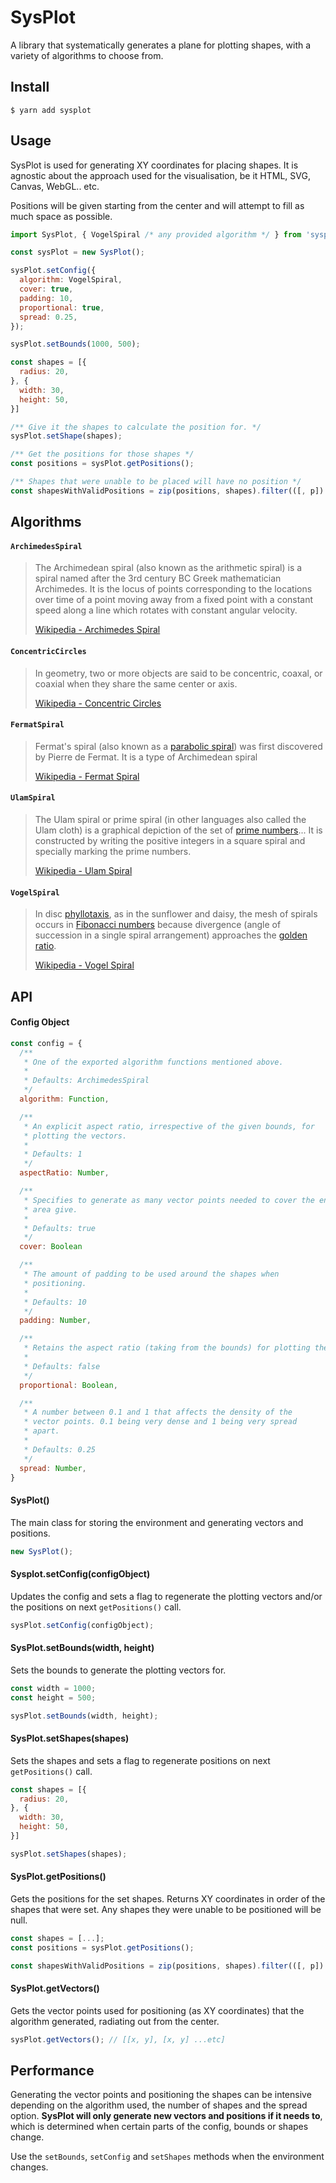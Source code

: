 # SysPlot

A library that systematically generates a plane for plotting shapes, with a variety of algorithms to choose from.

## Install

```
$ yarn add sysplot
```

## Usage

SysPlot is used for generating XY coordinates for placing shapes. It is agnostic about the approach used for the visualisation, be it HTML, SVG, Canvas, WebGL.. etc.

Positions will be given starting from the center and will attempt to fill as much
space as possible.

```js
import SysPlot, { VogelSpiral /* any provided algorithm */ } from 'sysplot';

const sysPlot = new SysPlot();

sysPlot.setConfig({
  algorithm: VogelSpiral,
  cover: true,
  padding: 10,
  proportional: true,
  spread: 0.25,
});

sysPlot.setBounds(1000, 500);

const shapes = [{
  radius: 20,
}, {
  width: 30,
  height: 50,
}]

/** Give it the shapes to calculate the position for. */
sysPlot.setShape(shapes);

/** Get the positions for those shapes */
const positions = sysPlot.getPositions();

/** Shapes that were unable to be placed will have no position */
const shapesWithValidPositions = zip(positions, shapes).filter(([, p]) => p);
```

## Algorithms

#### `ArchimedesSpiral`

> The Archimedean spiral (also known as the arithmetic spiral) is a spiral named after the 3rd century BC Greek mathematician Archimedes. It is the locus of points corresponding to the locations over time of a point moving away from a fixed point with a constant speed along a line which rotates with constant angular velocity.
>
> [Wikipedia - Archimedes Spiral](https://en.wikipedia.org/wiki/Archimedean_spiral)

#### `ConcentricCircles`

>  In geometry, two or more objects are said to be concentric, coaxal, or coaxial when they share the same center or axis.
>
> [Wikipedia - Concentric Circles](https://en.wikipedia.org/wiki/Concentric_objects)

#### `FermatSpiral`

> Fermat's spiral (also known as a [parabolic spiral](https://en.wikipedia.org/wiki/Parabola)) was first discovered by Pierre de Fermat. It is a type of Archimedean spiral
>
> [Wikipedia - Fermat Spiral](https://en.wikipedia.org/wiki/Fermat%27s_spiral)

#### `UlamSpiral`

> The Ulam spiral or prime spiral (in other languages also called the Ulam cloth) is a graphical depiction of the set of [prime numbers](https://en.wikipedia.org/wiki/Prime_number)...  It is constructed by writing the positive integers in a square spiral and specially marking the prime numbers.
>
> [Wikipedia - Ulam Spiral](https://en.wikipedia.org/wiki/Ulam_spiral)

#### `VogelSpiral`

> In disc [phyllotaxis](https://en.wikipedia.org/wiki/Phyllotaxis), as in the sunflower and daisy, the mesh of spirals occurs in [Fibonacci numbers](https://en.wikipedia.org/wiki/Fibonacci_number) because divergence (angle of succession in a single spiral arrangement) approaches the [golden ratio](https://en.wikipedia.org/wiki/Golden_ratio).
>
> [Wikipedia - Vogel Spiral](https://en.wikipedia.org/wiki/Fermat%27s_spiral)

## API

#### Config Object

```js
const config = {
  /**
   * One of the exported algorithm functions mentioned above.
   *
   * Defaults: ArchimedesSpiral
   */
  algorithm: Function,

  /**
   * An explicit aspect ratio, irrespective of the given bounds, for
   * plotting the vectors.
   *
   * Defaults: 1
   */
  aspectRatio: Number,

  /**
   * Specifies to generate as many vector points needed to cover the entire
   * area give.
   *
   * Defaults: true
   */
  cover: Boolean

  /**
   * The amount of padding to be used around the shapes when
   * positioning.
   *
   * Defaults: 10
   */
  padding: Number,

  /**
   * Retains the aspect ratio (taking from the bounds) for plotting the vector points.
   *
   * Defaults: false
   */
  proportional: Boolean,

  /**
   * A number between 0.1 and 1 that affects the density of the
   * vector points. 0.1 being very dense and 1 being very spread
   * apart.
   *
   * Defaults: 0.25
   */
  spread: Number,
}
```

#### SysPlot()

The main class for storing the environment and generating vectors and positions.

```js
new SysPlot();
```

#### Sysplot.setConfig(configObject)

Updates the config and sets a flag to regenerate the plotting vectors and/or the positions on next `getPositions()` call.

```js
sysPlot.setConfig(configObject);
```

#### SysPlot.setBounds(width, height)

Sets the bounds to generate the plotting vectors for.

```js
const width = 1000;
const height = 500;

sysPlot.setBounds(width, height);
```

#### SysPlot.setShapes(shapes)

Sets the shapes and sets a flag to regenerate positions on next `getPositions()` call.

```js
const shapes = [{
  radius: 20,
}, {
  width: 30,
  height: 50,
}]

sysPlot.setShapes(shapes);
```

#### SysPlot.getPositions()

Gets the positions for the set shapes. Returns XY coordinates in order of the shapes that were set. Any shapes they were unable to be positioned will be null.

```js
const shapes = [...];
const positions = sysPlot.getPositions();

const shapesWithValidPositions = zip(positions, shapes).filter(([, p]) => p);
```

#### SysPlot.getVectors()

Gets the vector points used for positioning (as XY coordinates) that the algorithm generated, radiating out from the center.

```js
sysPlot.getVectors(); // [[x, y], [x, y] ...etc]
```

## Performance

Generating the vector points and positioning the shapes can be intensive depending on the algorithm used, the number of shapes and the spread option. **SysPlot will only generate new vectors and positions if it needs to**, which is determined when certain parts of the config, bounds or shapes change.

Use the `setBounds`, `setConfig` and `setShapes` methods when the environment changes.

